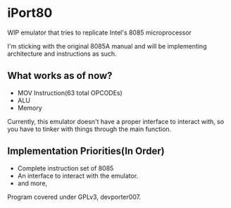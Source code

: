 # iPort80
WIP emulator that tries to replicate Intel's 8085 microprocessor

I'm sticking with the original 8085A manual and will be implementing architecture and instructions as such.


## What works as of now?
* MOV Instruction(63 total OPCODEs)
* ALU
* Memory

Currently, this emulator doesn't have a proper interface to interact with, so you have to tinker with things through the main function.

## Implementation Priorities(In Order)
* Complete instruction set of 8085
* An interface to interact with the emulator.
* and more,


Program covered under GPLv3, devporter007.